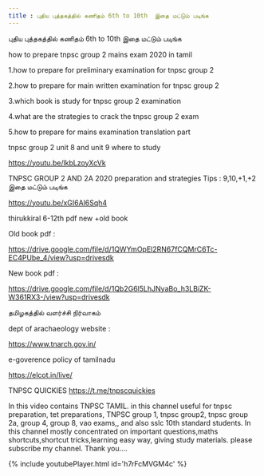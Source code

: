 ```yaml
---
title : புதிய புத்தகத்தில் கணிதம் 6th to 10th  இதை மட்டும் படிங்க
---
```


புதிய புத்தகத்தில் கணிதம் 6th to 10th  இதை மட்டும் படிங்க

how to prepare tnpsc group 2 mains exam 2020 in tamil

1.how to prepare for preliminary examination for tnpsc group 2

2.how to prepare for main written examination for tnpsc group 2

3.which book is study for tnpsc group 2 examination

4.what are the strategies to crack the tnpsc group 2 exam

5.how to prepare for mains examination translation part

tnpsc group 2 unit 8 and unit 9 where to study

https://youtu.be/lkbLzoyXcVk

TNPSC GROUP 2 AND 2A 2020 preparation and strategies Tips : 9,10,+1,+2 இதை மட்டும் படிங்க

https://youtu.be/xGI6Al6Sqh4

thirukkiral 6-12th pdf new +old book

Old book pdf :

https://drive.google.com/file/d/1QWYmOpEl2RN67fCQMrC6Tc-EC4PUbe_4/view?usp=drivesdk

New book pdf :

https://drive.google.com/file/d/1Qb2G6l5LhJNyaBo_h3LBiZK-W361RX3-/view?usp=drivesdk

தமிழகத்தில் வளர்ச்சி நிர்வாகம்

dept of arachaeology website :

https://www.tnarch.gov.in/

e-goverence policy of tamilnadu

https://elcot.in/live/

TNPSC QUICKIES
https://t.me/tnpscquickies



In this video contains TNPSC TAMIL. in this channel useful for tnpsc preparation, tet preparations, TNPSC group 1, tnpsc group2, tnpsc group 2a, group 4, group 8, vao exams,, and also sslc 10th standard students. In this channel mostly concentrated on important questions,maths shortcuts,shortcut tricks,learning easy way, giving study materials. please subscribe my channel. Thank you....



{% include youtubePlayer.html id='h7rFcMVGM4c' %}
